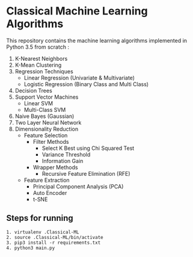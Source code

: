 # Classical Machine Learning Algorithms

This repository contains the machine learning algorithms implemented in Python 3.5 from scratch :


1. K-Nearest Neighbors
2. K-Mean Clustering
3. Regression Techniques
    - Linear Regression  (Univariate & Multivariate)
    - Logistic Regression (Binary Class and Multi Class)
4. Decision Trees 
5. Support Vector Machines
    - Linear SVM
    - Multi-Class SVM
6. Naive Bayes (Gaussian)
7. Two Layer Neural Network
8. Dimensionality Reduction
    - Feature Selection
        - Filter Methods
            - Select K Best using Chi Squared Test
            - Variance Threshold
            - Information Gain
        - Wrapper Methods
            - Recursive Feature Elimination (RFE)
    - Feature Extraction
        - Principal Component Analysis (PCA)
        - Auto Encoder
        - t-SNE


## Steps for running
```
1. virtualenv .Classical-ML
2. source .Classical-ML/bin/activate
3. pip3 install -r requirements.txt
4. python3 main.py
```
